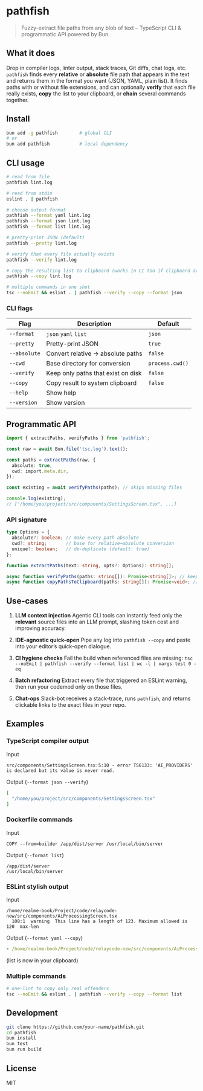 # pathfish

> Fuzzy-extract file paths from any blob of text – TypeScript CLI & programmatic API powered by Bun.

## What it does

Drop in compiler logs, linter output, stack traces, Git diffs, chat logs, etc.
`pathfish` finds every **relative** or **absolute** file path that appears in the text and returns them in the format you want (JSON, YAML, plain list).
It finds paths with or without file extensions, and can optionally **verify** that each file really exists, **copy** the list to your clipboard, or **chain** several commands together.

## Install

```bash
bun add -g pathfish        # global CLI
# or
bun add pathfish           # local dependency
```

## CLI usage

```bash
# read from file
pathfish lint.log

# read from stdin
eslint . | pathfish

# choose output format
pathfish --format yaml lint.log
pathfish --format json lint.log
pathfish --format list lint.log

# pretty-print JSON (default)
pathfish --pretty lint.log

# verify that every file actually exists
pathfish --verify lint.log

# copy the resulting list to clipboard (works in CI too if clipboard available)
pathfish --copy lint.log

# multiple commands in one shot
tsc --noEmit && eslint . | pathfish --verify --copy --format json
```

### CLI flags

| Flag         | Description                          | Default |
|--------------|--------------------------------------|---------|
| `--format`   | `json` `yaml` `list`                 | `json`  |
| `--pretty`   | Pretty-print JSON                    | `true`  |
| `--absolute` | Convert relative → absolute paths    | `false` |
| `--cwd`      | Base directory for conversion        | `process.cwd()` |
| `--verify`   | Keep only paths that exist on disk   | `false` |
| `--copy`     | Copy result to system clipboard      | `false` |
| `--help`     | Show help                            |         |
| `--version`  | Show version                         |         |

## Programmatic API

```ts
import { extractPaths, verifyPaths } from 'pathfish';

const raw = await Bun.file('tsc.log').text();

const paths = extractPaths(raw, {
  absolute: true,
  cwd: import.meta.dir,
});

const existing = await verifyPaths(paths); // skips missing files

console.log(existing);
// ["/home/you/project/src/components/SettingsScreen.tsx", ...]
```

### API signature

```ts
type Options = {
  absolute?: boolean; // make every path absolute
  cwd?: string;       // base for relative→absolute conversion
  unique?: boolean;   // de-duplicate (default: true)
};

function extractPaths(text: string, opts?: Options): string[];

async function verifyPaths(paths: string[]): Promise<string[]>; // keeps only existing
async function copyPathsToClipboard(paths: string[]): Promise<void>; // cross-platform
```

## Use-cases

1. **LLM context injection**
   Agentic CLI tools can instantly feed only the **relevant** source files into an LLM prompt, slashing token cost and improving accuracy.

2. **IDE-agnostic quick-open**
   Pipe any log into `pathfish --copy` and paste into your editor’s quick-open dialogue.

3. **CI hygiene checks**
   Fail the build when referenced files are missing:
   `tsc --noEmit | pathfish --verify --format list | wc -l | xargs test 0 -eq`

4. **Batch refactoring**
   Extract every file that triggered an ESLint warning, then run your codemod only on those files.

5. **Chat-ops**
   Slack-bot receives a stack-trace, runs `pathfish`, and returns clickable links to the exact files in your repo.

## Examples

### TypeScript compiler output

Input
```
src/components/SettingsScreen.tsx:5:10 - error TS6133: 'AI_PROVIDERS' is declared but its value is never read.
```

Output (`--format json --verify`)
```json
[
  "/home/you/project/src/components/SettingsScreen.tsx"
]
```

### Dockerfile commands

Input
```
COPY --from=builder /app/dist/server /usr/local/bin/server
```

Output (`--format list`)
```
/app/dist/server
/usr/local/bin/server
```

### ESLint stylish output

Input
```
/home/realme-book/Project/code/relaycode-new/src/components/AiProcessingScreen.tsx
  108:1  warning  This line has a length of 123. Maximum allowed is 120  max-len
```

Output (`--format yaml --copy`)
```yaml
- /home/realme-book/Project/code/relaycode-new/src/components/AiProcessingScreen.tsx
```
(list is now in your clipboard)

### Multiple commands

```bash
# one-lint to copy only real offenders
tsc --noEmit && eslint . | pathfish --verify --copy --format list
```

## Development

```bash
git clone https://github.com/your-name/pathfish.git
cd pathfish
bun install
bun test
bun run build
```

## License

MIT

